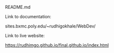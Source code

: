 README.md

Link to documentation: 

sites.bxmc.poly.edu/~rudhigokhale/WebDev/

Link to live website: 

https://rudhimgo.github.io/final.github.io/index.html


